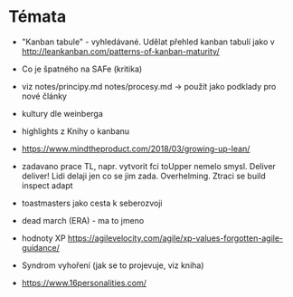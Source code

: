 # Témata

- "Kanban tabule" - vyhledávané. Udělat přehled kanban tabulí jako v http://leankanban.com/patterns-of-kanban-maturity/
- Co je špatného na SAFe (kritika)

- viz notes/principy.md notes/procesy.md -> použít jako podklady pro nové články
- kultury dle weinberga
- highlights z Knihy o kanbanu
- https://www.mindtheproduct.com/2018/03/growing-up-lean/
- zadavano prace TL, napr. vytvorit fci toUpper nemelo smysl. Deliver deliver! Lidi delaji jen co se jim zada. 
Overhelming. Ztraci se build inspect adapt 
- toastmasters jako cesta k seberozvoji
- dead march (ERA) - ma to jmeno
- hodnoty XP https://agilevelocity.com/agile/xp-values-forgotten-agile-guidance/
- Syndrom vyhoření (jak se to projevuje, viz kniha)
- https://www.16personalities.com/

